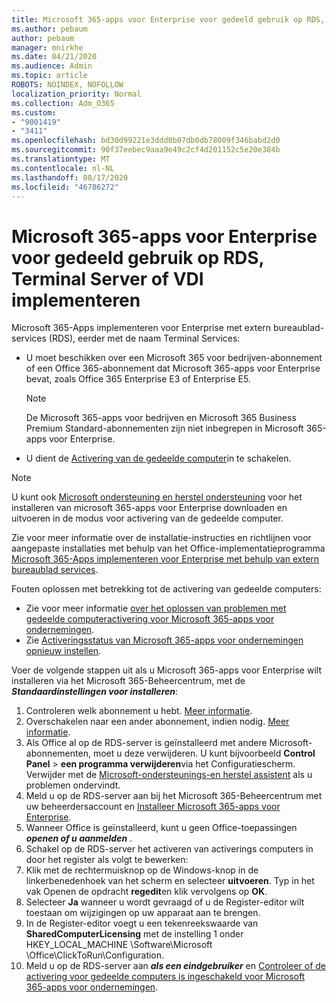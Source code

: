 ```yaml
---
title: Microsoft 365-apps voor Enterprise voor gedeeld gebruik op RDS, Terminal Server of VDI implementeren
ms.author: pebaum
author: pebaum
manager: mnirkhe
ms.date: 04/21/2020
ms.audience: Admin
ms.topic: article
ROBOTS: NOINDEX, NOFOLLOW
localization_priority: Normal
ms.collection: Adm_O365
ms.custom:
- "9001419"
- "3411"
ms.openlocfilehash: bd30d99221e3ddd0b07db0db78009f346babd2d0
ms.sourcegitcommit: 90f37eebec9aaa9e49c2cf4d201152c5e20e384b
ms.translationtype: MT
ms.contentlocale: nl-NL
ms.lasthandoff: 08/17/2020
ms.locfileid: "46786272"
---
```

# <a name="deploying-microsoft-365-apps-for-enterprise-for-shared-use-on-rds-terminal-server-or-vdi"></a>Microsoft 365-apps voor Enterprise voor gedeeld gebruik op RDS, Terminal Server of VDI implementeren

Microsoft 365-Apps implementeren voor Enterprise met extern bureaublad-services (RDS), eerder met de naam Terminal Services:
- U moet beschikken over een Microsoft 365 voor bedrijven-abonnement of een Office 365-abonnement dat Microsoft 365-apps voor Enterprise bevat, zoals Office 365 Enterprise E3 of Enterprise E5.
   > [!NOTE] 
   > De Microsoft 365-apps voor bedrijven en Microsoft 365 Business Premium Standard-abonnementen zijn niet inbegrepen in Microsoft 365-apps voor Enterprise.
- U dient de [Activering van de gedeelde computer](https://docs.microsoft.com/DeployOffice/overview-shared-computer-activation)in te schakelen.

> [!NOTE]
> U kunt ook [Microsoft ondersteuning en herstel ondersteuning](https://aka.ms/SaRA_OfficeSCA_M365Portal) voor het installeren van microsoft 365-apps voor Enterprise downloaden en uitvoeren in de modus voor activering van de gedeelde computer.

Zie voor meer informatie over de installatie-instructies en richtlijnen voor aangepaste installaties met behulp van het Office-implementatieprogramma [Microsoft 365-Apps implementeren voor Enterprise met behulp van extern bureaublad services](https://docs.microsoft.com/DeployOffice/deploy-microsoft-365-apps-remote-desktop-services).

Fouten oplossen met betrekking tot de activering van gedeelde computers:
- Zie voor meer informatie [over het oplossen van problemen met gedeelde computeractivering voor Microsoft 365-apps voor ondernemingen](https://docs.microsoft.com/DeployOffice/troubleshoot-shared-computer-activation).
- Zie [Activeringsstatus van Microsoft 365-apps voor ondernemingen opnieuw instellen](https://go.microsoft.com/fwlink/?linkid=2109218).

Voer de volgende stappen uit als u Microsoft 365-apps voor Enterprise wilt installeren via het Microsoft 365-Beheercentrum, met de ***Standaardinstellingen voor installeren***:

1.    Controleren welk abonnement u hebt. [Meer informatie](https://docs.microsoft.com/microsoft-365/admin/admin-overview/what-subscription-do-i-have).
2.    Overschakelen naar een ander abonnement, indien nodig. [Meer informatie](https://docs.microsoft.com/microsoft-365/commerce/subscriptions/switch-to-a-different-plan).
3.    Als Office al op de RDS-server is geïnstalleerd met andere Microsoft-abonnementen, moet u deze verwijderen. U kunt bijvoorbeeld **Control Panel**  >  **een programma verwijderen**via het Configuratiescherm. Verwijder met de [Microsoft-ondersteunings-en herstel assistent](https://aka.ms/SARA-OfficeUninstall-Alchemy) als u problemen ondervindt.
4.    Meld u op de RDS-server aan bij het Microsoft 365-Beheercentrum met uw beheerdersaccount en [Installeer Microsoft 365-apps voor Enterprise](https://portal.office.com/OLS/MySoftware.aspx).
5.    Wanneer Office is geïnstalleerd, kunt u geen Office-toepassingen ***openen of u aanmelden*** .
6.    Schakel op de RDS-server het activeren van activerings computers in door het register als volgt te bewerken:
   1. Klik met de rechtermuisknop op de Windows-knop in de linkerbenedenhoek van het scherm en selecteer **uitvoeren**. Typ in het vak Openen de opdracht **regedit**en klik vervolgens op **OK**.
   2. Selecteer **Ja** wanneer u wordt gevraagd of u de Register-editor wilt toestaan om wijzigingen op uw apparaat aan te brengen.
   3. In de Register-editor voegt u een tekenreekswaarde van **SharedComputerLicensing** met de instelling 1 onder HKEY_LOCAL_MACHINE \Software\Microsoft \Office\ClickToRun\Configuration.
   4. Meld u op de RDS-server aan ***als een eindgebruiker*** en [Controleer of de activering voor gedeelde computers is ingeschakeld voor Microsoft 365-apps voor ondernemingen](https://docs.microsoft.com/DeployOffice/troubleshoot-shared-computer-activation#verify-that-activation-for-microsoft-365-apps-succeeded).

